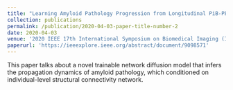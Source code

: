 ```yaml
---
title: "Learning Amyloid Pathology Progression from Longitudinal PiB-PET Images in Preclinical Alzheimer’s Disease"
collection: publications
permalink: /publication/2020-04-03-paper-title-number-2
date: 2020-04-03
venue: '2020 IEEE 17th International Symposium on Biomedical Imaging (ISBI)'
paperurl: 'https://ieeexplore.ieee.org/abstract/document/9098571'
---
```

This paper talks about a novel trainable network diffusion model that infers the propagation dynamics of amyloid pathology, which conditioned on individual-level structural connectivity network. 
